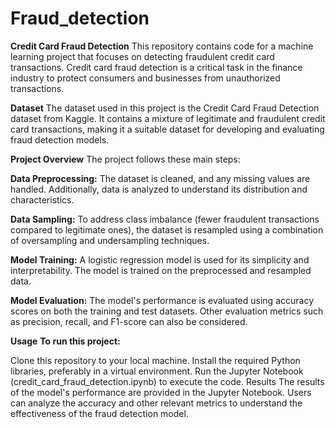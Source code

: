 # Fraud_detection
**Credit Card Fraud Detection**
This repository contains code for a machine learning project that focuses on detecting fraudulent credit card transactions. Credit card fraud detection is a critical task in the finance industry to protect consumers and businesses from unauthorized transactions.

**Dataset**
The dataset used in this project is the Credit Card Fraud Detection dataset from Kaggle. It contains a mixture of legitimate and fraudulent credit card transactions, making it a suitable dataset for developing and evaluating fraud detection models.

**Project Overview**
The project follows these main steps:

**Data Preprocessing:** The dataset is cleaned, and any missing values are handled. Additionally, data is analyzed to understand its distribution and characteristics.

**Data Sampling:** To address class imbalance (fewer fraudulent transactions compared to legitimate ones), the dataset is resampled using a combination of oversampling and undersampling techniques.

**Model Training:** A logistic regression model is used for its simplicity and interpretability. The model is trained on the preprocessed and resampled data.

**Model Evaluation:** The model's performance is evaluated using accuracy scores on both the training and test datasets. Other evaluation metrics such as precision, recall, and F1-score can also be considered.

**Usage**
**To run this project:**

Clone this repository to your local machine.
Install the required Python libraries, preferably in a virtual environment.
Run the Jupyter Notebook (credit_card_fraud_detection.ipynb) to execute the code.
Results
The results of the model's performance are provided in the Jupyter Notebook. Users can analyze the accuracy and other relevant metrics to understand the effectiveness of the fraud detection model.
